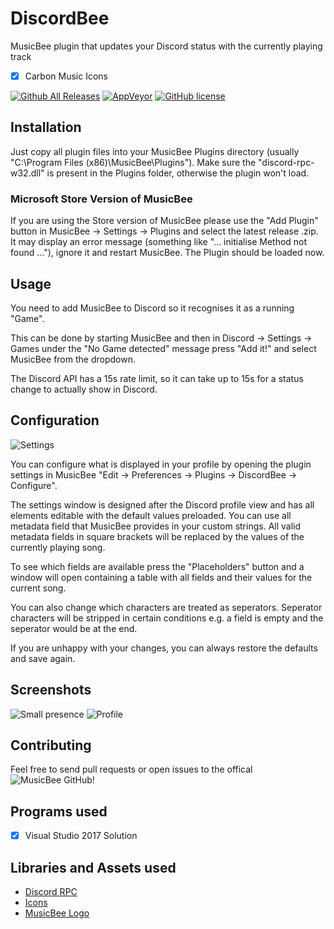 # DiscordBee
MusicBee plugin that updates your Discord status with the currently playing track
- [x] Carbon Music Icons

[![Github All Releases](https://img.shields.io/github/downloads/sll552/DiscordBee/total.svg)](https://github.com/sll552/DiscordBee/releases)
[![AppVeyor](https://img.shields.io/appveyor/ci/sll552/DiscordBee.svg)](https://ci.appveyor.com/project/sll552/discordbee)
[![GitHub license](https://img.shields.io/github/license/sll552/DiscordBee.svg)](https://github.com/sll552/DiscordBee/blob/master/LICENSE)

## Installation
Just copy all plugin files into your MusicBee Plugins directory (usually "C:\Program Files (x86)\MusicBee\Plugins").
Make sure the "discord-rpc-w32.dll" is present in the Plugins folder, otherwise the plugin won't load.
### Microsoft Store Version of MusicBee
If you are using the Store version of MusicBee please use the "Add Plugin" button in MusicBee -> Settings -> Plugins and select the latest release .zip. It may display an error message (something like "... initialise Method not found ..."), ignore it and restart MusicBee. The Plugin should be loaded now.

## Usage
You need to add MusicBee to Discord so it recognises it as a running "Game".

This can be done by starting MusicBee and then in Discord -> Settings -> Games 
under the "No Game detected" message press "Add it!" and select MusicBee from the dropdown.

The Discord API has a 15s rate limit, so it can take up to 15s for a status change to actually show in Discord.

## Configuration
![Settings](https://i.imgur.com/42bu4Et.png)

You can configure what is displayed in your profile by opening the plugin settings in MusicBee "Edit -> Preferences -> Plugins -> DiscordBee -> Configure".

The settings window is designed after the Discord profile view and has all elements editable with the default values preloaded. You can use all metadata field that MusicBee provides in your custom strings. All valid metadata fields in square brackets will be replaced by the values of the currently playing song.

To see which fields are available press the "Placeholders" button and a window will open containing a table with all fields and their values for the current song.

You can also change which characters are treated as seperators. Seperator characters will be stripped in certain conditions e.g. a field is empty and the seperator would be at the end.

If you are unhappy with your changes, you can always restore the defaults and save again.

## Screenshots
![Small presence](https://i.imgur.com/DUuVlsg.png)
![Profile](https://i.imgur.com/vnBq4rp.png)

## Contributing
Feel free to send pull requests or open issues to the offical ![MusicBee GitHub!](https://github.com/sll552/DiscordBee)

## Programs used
- [x] Visual Studio 2017 Solution

## Libraries and Assets used
 - [Discord RPC](https://github.com/discordapp/discord-rpc)
 - [Icons](https://www.iconfinder.com/iconsets/media-player-long-shadow)
 - [MusicBee Logo](https://github.com/Avik-B/musicbee-website/blob/master/img/mb_icon_touch.png)
